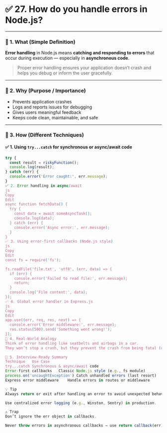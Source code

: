 # ✅ 27. How do you handle errors in Node.js?

---

### 🔹 1. What (Simple Definition)

**Error handling** in Node.js means **catching and responding to errors** that occur during execution — especially in **asynchronous code**.

> Proper error handling ensures your application doesn’t crash and helps you debug or inform the user gracefully.

---

### 🔹 2. Why (Purpose / Importance)

- Prevents application crashes
- Logs and reports issues for debugging
- Gives users meaningful feedback
- Keeps code clean, maintainable, and safe

---

### 🔹 3. How (Different Techniques)

#### ✅ 1. Using `try...catch` for synchronous or async/await code

```js
try {
  const result = riskyFunction();
  console.log(result);
} catch (err) {
  console.error('Error caught:', err.message);
}
✅ 2. Error handling in async/await
js
Copy
Edit
async function fetchData() {
  try {
    const data = await someAsyncTask();
    console.log(data);
  } catch (err) {
    console.error('Async error:', err.message);
  }
}
✅ 3. Using error-first callbacks (Node.js style)
js
Copy
Edit
const fs = require('fs');

fs.readFile('file.txt', 'utf8', (err, data) => {
  if (err) {
    console.error('Failed to read file:', err.message);
    return;
  }
  console.log('File content:', data);
});
✅ 4. Global error handler in Express.js
js
Copy
Edit
app.use((err, req, res, next) => {
  console.error('Error middleware:', err.message);
  res.status(500).send('Something went wrong!');
});
🔹 4. Real-World Analogy
Think of error handling like seatbelts and airbags in a car.
They won’t stop a crash, but they prevent the crash from being fatal (crashing the app).

🔹 5. Interview-Ready Summary
Technique	Use Case
try...catch	Synchronous & async/await code
Error-first callbacks	Classic Node.js style (e.g., fs module)
process.on('uncaughtException')	Catch unhandled errors (last resort)
Express error middleware	Handle errors in routes or middleware

💡 Tip
Always return or exit after handling an error to avoid unexpected behavior.

Use centralized error logging (e.g., Winston, Sentry) in production.

⚠️ Trap
Don’t ignore the err object in callbacks.

Never throw errors in asynchronous callbacks — use return callback(err) instead.
